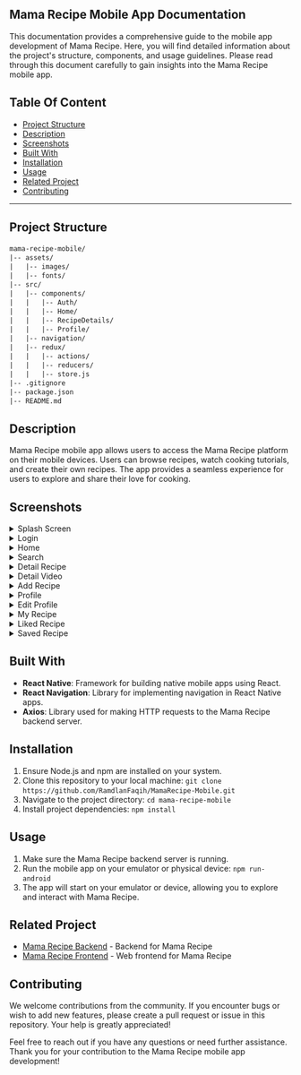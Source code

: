 ## Mama Recipe Mobile App Documentation

This documentation provides a comprehensive guide to the mobile app development of Mama Recipe. Here, you will find detailed information about the project's structure, components, and usage guidelines. Please read through this document carefully to gain insights into the Mama Recipe mobile app.

## Table Of Content

- [Project Structure](#project-structure)
- [Description](#description)
- [Screenshots](#screenshots)
- [Built With](#built-with)
- [Installation](#installation)
- [Usage](#usage)
- [Related Project](#related-project)
- [Contributing](#contributing)

---

## Project Structure

```plaintext
mama-recipe-mobile/
|-- assets/
|   |-- images/
|   |-- fonts/
|-- src/
|   |-- components/
|   |   |-- Auth/
|   |   |-- Home/
|   |   |-- RecipeDetails/
|   |   |-- Profile/
|   |-- navigation/
|   |-- redux/
|   |   |-- actions/
|   |   |-- reducers/
|   |   |-- store.js
|-- .gitignore
|-- package.json
|-- README.md
```

## Description

Mama Recipe mobile app allows users to access the Mama Recipe platform on their mobile devices. Users can browse recipes, watch cooking tutorials, and create their own recipes. The app provides a seamless experience for users to explore and share their love for cooking.

## Screenshots

<details>
  <summary>
    Splash Screen
  </summary>
<img src="screenshots/splashScreen.png" alt="Splash Screen" width="30%" />
</details>

<details>
  <summary>
    Login
  </summary>
<img src="screenshots/login.png" alt="Login" width="30%" />
</details>

<details>
  <summary>
    Home
  </summary>
<img src="screenshots/home.png" alt="Home Page" width="30%" />
</details>

<details>
  <summary>
    Search
  </summary>
<img src="screenshots/search.png" alt="Home Page" width="30%" />
</details>

<details>
  <summary>
    Detail Recipe
  </summary>
<img src="screenshots/detailRecipe.png" alt="Detail Recipe" width="30%" />
</details>

<details>
  <summary>
    Detail Video
  </summary>
<img src="screenshots/detailVideo.png" alt="Detail Recipe" width="30%" />
</details>

<details>
  <summary>
    Add Recipe
  </summary>
<img src="screenshots/addRecipe.png" alt="Add Recipe" width="30%" />
</details>

<details>
  <summary>
    Profile
  </summary>
<img src="screenshots/profile.png" alt="Profile" width="30%" />
</details>

<details>
  <summary>
    Edit Profile
  </summary>
<img src="screenshots/editProfile.png" alt="Profile" width="30%" />
</details>

<details>
  <summary>
    My Recipe
  </summary>
<img src="screenshots/myRecipe.png" alt="Profile" width="30%" />
</details>


<details>
  <summary>
    Liked Recipe
  </summary>
<img src="screenshots/likedRecipe.png" alt="Profile" width="30%" />
</details>

<details>
  <summary>
    Saved Recipe
  </summary>
<img src="screenshots/savedRecipe.png" alt="Profile" width="30%" />
</details>

## Built With

- **React Native**: Framework for building native mobile apps using React.
- **React Navigation**: Library for implementing navigation in React Native apps.
- **Axios**: Library used for making HTTP requests to the Mama Recipe backend server.

## Installation

1. Ensure Node.js and npm are installed on your system.
2. Clone this repository to your local machine: `git clone https://github.com/RamdlanFaqih/MamaRecipe-Mobile.git`
3. Navigate to the project directory: `cd mama-recipe-mobile`
4. Install project dependencies: `npm install`

## Usage

1. Make sure the Mama Recipe backend server is running.
2. Run the mobile app on your emulator or physical device: `npm run-android`
3. The app will start on your emulator or device, allowing you to explore and interact with Mama Recipe.

## Related Project

- [Mama Recipe Backend](https://github.com/RamdlanFaqih/BE-Mama-Recipe) - Backend for Mama Recipe
- [Mama Recipe Frontend](https://github.com/RamdlanFaqih/mama-recipe-redux) - Web frontend for Mama Recipe

## Contributing

We welcome contributions from the community. If you encounter bugs or wish to add new features, please create a pull request or issue in this repository. Your help is greatly appreciated!

Feel free to reach out if you have any questions or need further assistance. Thank you for your contribution to the Mama Recipe mobile app development!
